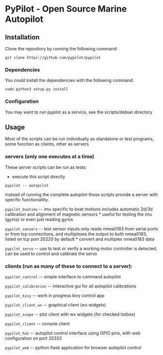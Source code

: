 # PyPilot - Open Source Marine Autopilot

## Installation

Clone the repository by running the following command:

`git clone https://github.com/pypilot/pypilot`

### Dependencies

You could install the dependencies with the following command:

`sudo python3 setup.py install`

### Configuration

You may want to run pypilot as a service, see the scripts/debian directory

## Usage

Most of the scripts can be run individually as standalone 
or test programs, some function as clients, other as servers

### servers (only one executes at a time)

These server scripts can be run as tests:
* execute this script directly

```pypilot -- autopilot```

instead of running the complete autopilot these scripts provide a server with specific functionallity.

```pypilot_boatimu```    -- imu specific to boat motions
                      includes automatic 2d/3d calibration and alignment of magnetic sensors
                      * useful for testing the imu (gyros) or even just reading gyros
                      
```pypilot_sensors```    -- test sensor inputs only
                       reads nmea0183 from serial ports or from tcp connections, and multiplexes
                       the output to both nmea0183.
                       listed on tcp port 20220 by default
                       * convert and multiplex nmea0183 data

```pypilot_servo```   --   use to test or verify a working motor controller is detected,
                      can be used to control and calibrate the servo

### clients (run as many of these to connect to a server):

```pypilot_control``` -- simple interface to command autopilot

```pypilot_calibration``` -- interactive gui for all autopilot calibrations

```pypilot_kivy``` -- work in progress kivy control app

```pypilot_client_wx``` -- graphical client (wx widgets)

```pypilot_scope``` -- plot client with wx widgets (for checked listbox)

```pypilot_client``` -- console client

```pypilot_hat``` -- autopilot control interface using GPIO pins, with web configuration on port 33333

```pypilot_web``` -- python flask application for browser autopilot control

